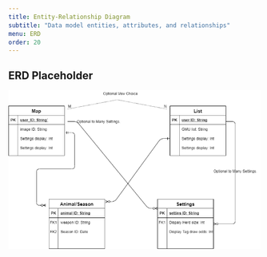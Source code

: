 ```yaml
---
title: Entity-Relationship Diagram
subtitle: "Data model entities, attributes, and relationships"
menu: ERD
order: 20
---
```


## ERD Placeholder


[![Top Tag Wireframe](img/erd.png)](pdf/wireframe.pdf)